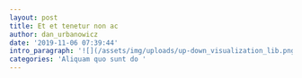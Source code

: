 ```yaml
---
layout: post
title: Et et tenetur non ac
author: dan_urbanowicz
date: '2019-11-06 07:39:44'
intro_paragraph: '![](/assets/img/uploads/up-down_visualization_lib.png)'
categories: 'Aliquam quo sunt do '
---
```


